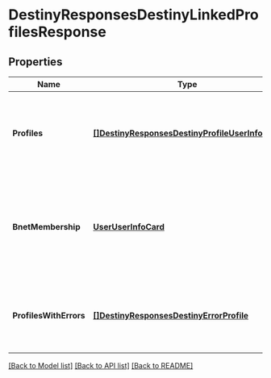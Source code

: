 # DestinyResponsesDestinyLinkedProfilesResponse

## Properties
Name | Type | Description | Notes
------------ | ------------- | ------------- | -------------
**Profiles** | [**[]DestinyResponsesDestinyProfileUserInfoCard**](Destiny.Responses.DestinyProfileUserInfoCard.md) | Any Destiny account for whom we could successfully pull characters will be returned here, as the Platform-level summary of user data. (no character data, no Destiny account data other than the Membership ID and Type so you can make further queries) | [optional] 
**BnetMembership** | [**UserUserInfoCard**](User.UserInfoCard.md) | If the requested membership had a linked Bungie.Net membership ID, this is the basic information about that BNet account.  I know, Tetron; I know this is mixing UserServices concerns with DestinyServices concerns. But it&#39;s so damn convenient! https://www.youtube.com/watch?v&#x3D;X5R-bB-gKVI | [optional] 
**ProfilesWithErrors** | [**[]DestinyResponsesDestinyErrorProfile**](Destiny.Responses.DestinyErrorProfile.md) | This is brief summary info for profiles that we believe have valid Destiny info, but who failed to return data for some other reason and thus we know that subsequent calls for their info will also fail. | [optional] 

[[Back to Model list]](../README.md#documentation-for-models) [[Back to API list]](../README.md#documentation-for-api-endpoints) [[Back to README]](../README.md)


